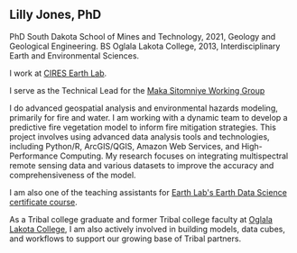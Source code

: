 ## Lilly Jones, PhD
PhD South Dakota School of Mines and Technology, 2021, Geology and Geological Engineering. 
BS Oglala Lakota College, 2013, Interdisciplinary Earth and Environmental Sciences.

I work at [CIRES Earth Lab](https://earthlab.colorado.edu).

I serve as the Technical Lead for the [Maka Sitomniye Working Group](https://cu-esiil.github.io/Maka-Sitomniya/#our-project)

I do advanced geospatial analysis and environmental hazards modeling, primarily for fire and water. I am working with a dynamic team to develop a predictive fire vegetation model to inform fire mitigation strategies. This project involves using advanced data analysis tools and technologies, including Python/R, ArcGIS/QGIS, Amazon Web Services, and High-Performance Computing. My research focuses on integrating multispectral remote sensing data and various datasets to improve the accuracy and comprehensiveness of the model. 

I am also one of the teaching assistants for [Earth Lab's Earth Data Science certificate course](https://www.earthdatascience.org). 

As a Tribal college graduate and former Tribal college faculty at [Oglala Lakota College](https://www.olc.edu), I am also actively involved in building models, data cubes, and workflows to support our growing base of Tribal partners.
